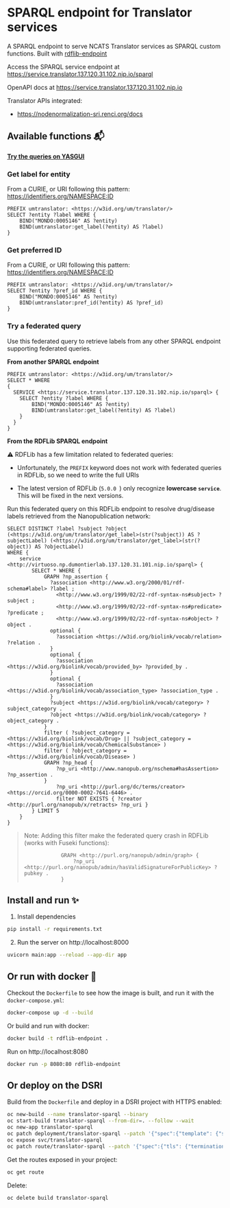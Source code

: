 # SPARQL endpoint for Translator services  

A SPARQL endpoint to serve NCATS Translator services as SPARQL custom functions. Built with [rdflib-endpoint](https://github.com/vemonet/rdflib-endpoint)

Access the SPARQL service endpoint at https://service.translator.137.120.31.102.nip.io/sparql

OpenAPI docs at https://service.translator.137.120.31.102.nip.io

Translator APIs integrated:

* https://nodenormalization-sri.renci.org/docs

## Available functions 📬

**<a href="https://yasgui.triply.cc/#query=PREFIX%20umtranslator%3A%20%3Chttps%3A%2F%2Fw3id.org%2Fum%2Ftranslator%2F%3E%0ASELECT%20%3Fentity%20%3Flabel%20WHERE%20%7B%0A%20%20%20%20BIND(%22MONDO%3A0005146%22%20AS%20%3Fentity)%0A%20%20%20%20BIND(umtranslator%3Alabel(%3Fentity)%20AS%20%3Flabel)%0A%7D&endpoint=https%3A%2F%2Fservice.translator.137.120.31.102.nip.io%2Fsparql&requestMethod=GET&tabTitle=Query%209&headers=%7B%7D&contentTypeConstruct=application%2Fn-triples%2C*%2F*%3Bq%3D0.9&contentTypeSelect=application%2Fsparql-results%2Bjson%2C*%2F*%3Bq%3D0.9&outputFormat=table">Try the queries on YASGUI</a>**

### Get label  for entity

From a CURIE, or URI following this pattern: https://identifiers.org/NAMESPACE:ID

```SPARQL
PREFIX umtranslator: <https://w3id.org/um/translator/>
SELECT ?entity ?label WHERE {
    BIND("MONDO:0005146" AS ?entity)
    BIND(umtranslator:get_label(?entity) AS ?label)
}
```

### Get preferred ID

From a CURIE, or URI following this pattern: https://identifiers.org/NAMESPACE:ID

```SPARQL
PREFIX umtranslator: <https://w3id.org/um/translator/>
SELECT ?entity ?pref_id WHERE {
    BIND("MONDO:0005146" AS ?entity)
    BIND(umtranslator:pref_id(?entity) AS ?pref_id)
}
```

### Try a federated query

Use this federated query to retrieve labels from any other SPARQL endpoint supporting federated queries.

**From another SPARQL endpoint**

```SPARQL
PREFIX umtranslator: <https://w3id.org/um/translator/>
SELECT * WHERE
{
  SERVICE <https://service.translator.137.120.31.102.nip.io/sparql> {
    SELECT ?entity ?label WHERE {
        BIND("MONDO:0005146" AS ?entity)
        BIND(umtranslator:get_label(?entity) AS ?label)
    }
  }
}
```

**From the RDFLib SPARQL endpoint**

⚠️ RDFLib has a few limitation related to federated queries:

* Unfortunately, the `PREFIX` keyword does not work with federated queries in RDFLib, so we need to write the full URIs

* The latest version of RDFLib (`5.0.0 `) only recognize **lowercase `service`**. This will be fixed in the next versions.

Run this federated query on this RDFLib endpoint to resolve drug/disease labels retrieved from the Nanopublication network:

```SPARQL
SELECT DISTINCT ?label ?subject ?object (<https://w3id.org/um/translator/get_label>(str(?subject)) AS ?subjectLabel) (<https://w3id.org/um/translator/get_label>(str(?object)) AS ?objectLabel)
WHERE {
  	service <http://virtuoso.np.dumontierlab.137.120.31.101.nip.io/sparql> {
        SELECT * WHERE {
            GRAPH ?np_assertion {
              ?association <http://www.w3.org/2000/01/rdf-schema#label> ?label ;
                <http://www.w3.org/1999/02/22-rdf-syntax-ns#subject> ?subject ;
                <http://www.w3.org/1999/02/22-rdf-syntax-ns#predicate> ?predicate ;
                <http://www.w3.org/1999/02/22-rdf-syntax-ns#object> ?object .
              optional {
                ?association <https://w3id.org/biolink/vocab/relation> ?relation .
              }
              optional {
                ?association <https://w3id.org/biolink/vocab/provided_by> ?provided_by .
              }
              optional {
                ?association <https://w3id.org/biolink/vocab/association_type> ?association_type .
              }
              ?subject <https://w3id.org/biolink/vocab/category> ?subject_category .
              ?object <https://w3id.org/biolink/vocab/category> ?object_category .
            }
            filter ( ?subject_category = <https://w3id.org/biolink/vocab/Drug> || ?subject_category = <https://w3id.org/biolink/vocab/ChemicalSubstance> )
            filter ( ?object_category = <https://w3id.org/biolink/vocab/Disease> )
            GRAPH ?np_head {
                ?np_uri <http://www.nanopub.org/nschema#hasAssertion> ?np_assertion .
            }
                ?np_uri <http://purl.org/dc/terms/creator> <https://orcid.org/0000-0002-7641-6446> .
            	filter NOT EXISTS { ?creator <http://purl.org/nanopub/x/retracts> ?np_uri }
        } LIMIT 5
  	}
}
```

> Note: Adding this filter make the federated query crash in RDFLib (works with Fuseki functions):
>
> ```SPARQL
>             GRAPH <http://purl.org/nanopub/admin/graph> {
>                 ?np_uri <http://purl.org/nanopub/admin/hasValidSignatureForPublicKey> ?pubkey .
>             }
> ```

## Install and run ✨️

1. Install dependencies

```bash
pip install -r requirements.txt
```

2. Run the server on http://localhost:8000

```bash
uvicorn main:app --reload --app-dir app
```

## Or run with docker 🐳

Checkout the `Dockerfile` to see how the image is built, and run it with the `docker-compose.yml`:

```bash
docker-compose up -d --build
```

Or build and run with docker:

```bash
docker build -t rdflib-endpoint .
```

Run on http://localhost:8080

```bash
docker run -p 8080:80 rdflib-endpoint
```

## Or deploy on the DSRI

Build from the `Dockerfile` and deploy in a DSRI project with HTTPS enabled:

```bash
oc new-build --name translator-sparql --binary
oc start-build translator-sparql --from-dir=. --follow --wait
oc new-app translator-sparql
oc patch deployment/translator-sparql --patch '{"spec":{"template": {"spec":{"serviceAccountName": "anyuid"}}}}'
oc expose svc/translator-sparql
oc patch route/translator-sparql --patch '{"spec":{"tls": {"termination": "edge", "insecureEdgeTerminationPolicy": "Redirect"}}}'
```

Get the routes exposed in your project:

```bash
oc get route
```



Delete:

```bash
oc delete build translator-sparql
```

